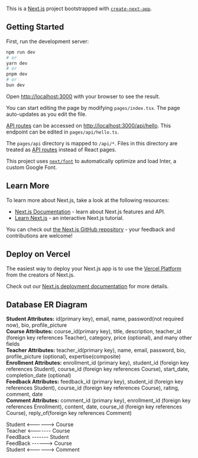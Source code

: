 This is a [Next.js](https://nextjs.org/) project bootstrapped with [`create-next-app`](https://github.com/vercel/next.js/tree/canary/packages/create-next-app).

## Getting Started

First, run the development server:

```bash
npm run dev
# or
yarn dev
# or
pnpm dev
# or
bun dev
```

Open [http://localhost:3000](http://localhost:3000) with your browser to see the result.

You can start editing the page by modifying `pages/index.tsx`. The page auto-updates as you edit the file.

[API routes](https://nextjs.org/docs/api-routes/introduction) can be accessed on [http://localhost:3000/api/hello](http://localhost:3000/api/hello). This endpoint can be edited in `pages/api/hello.ts`.

The `pages/api` directory is mapped to `/api/*`. Files in this directory are treated as [API routes](https://nextjs.org/docs/api-routes/introduction) instead of React pages.

This project uses [`next/font`](https://nextjs.org/docs/basic-features/font-optimization) to automatically optimize and load Inter, a custom Google Font.

## Learn More

To learn more about Next.js, take a look at the following resources:

- [Next.js Documentation](https://nextjs.org/docs) - learn about Next.js features and API.
- [Learn Next.js](https://nextjs.org/learn) - an interactive Next.js tutorial.

You can check out [the Next.js GitHub repository](https://github.com/vercel/next.js/) - your feedback and contributions are welcome!

## Deploy on Vercel

The easiest way to deploy your Next.js app is to use the [Vercel Platform](https://vercel.com/new?utm_medium=default-template&filter=next.js&utm_source=create-next-app&utm_campaign=create-next-app-readme) from the creators of Next.js.

Check out our [Next.js deployment documentation](https://nextjs.org/docs/deployment) for more details.

## Database ER Diagram
**Student Attributes:** id(primary key), email, name, password(not required now), bio, profile_picture\
**Course Attributes:** course_id(primary key), title, description, teacher_id (foreign key references Teacher), category, price (optional), and many other fields\
**Teacher Attributes:** teacher_id(primary key), name, email, password, bio, profile_picture (optional), expertise(composite)\
**Enrollment Attributes:** enrollment_id (primary key), student_id (foreign key references Student), course_id (foreign key references Course), start_date, completion_date (optional)\
**Feedback Attributes:** feedback_id (primary key), student_id (foreign key references Student), course_id (foreign key references Course), rating, comment, date\
**Comment Attributes:** comment_id (primary key), enrollment_id (foreign key references Enrollment), content, date, course_id (foreign key references Course), reply_of(foreign key references Comment)

Student <------> Course\
Teacher <------- Course\
FeedBack ------- Student\
FeedBack ------> Course\
Student <------> Comment